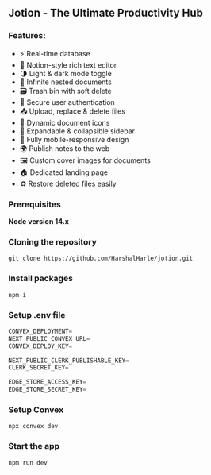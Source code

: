 ## Jotion - The Ultimate Productivity Hub


### Features:

- ⚡ Real-time database  
- 📝 Notion-style rich text editor  
- 🌗 Light & dark mode toggle  
- 📂 Infinite nested documents  
- 🗃️ Trash bin with soft delete  
- 🔑 Secure user authentication  
- 📤 Upload, replace & delete files  
- 🎨 Dynamic document icons  
- 📌 Expandable & collapsible sidebar  
- 📱 Fully mobile-responsive design  
- 🌍 Publish notes to the web  
- 🖼️ Custom cover images for documents  
- 🏠 Dedicated landing page  
- ♻️ Restore deleted files easily  

### Prerequisites

**Node version 14.x**

### Cloning the repository

```shell
git clone https://github.com/HarshalHarle/jotion.git
```

### Install packages

```shell
npm i
```

### Setup .env file

```js
CONVEX_DEPLOYMENT=
NEXT_PUBLIC_CONVEX_URL=
CONVEX_DEPLOY_KEY=

NEXT_PUBLIC_CLERK_PUBLISHABLE_KEY=
CLERK_SECRET_KEY=

EDGE_STORE_ACCESS_KEY=
EDGE_STORE_SECRET_KEY=
```

### Setup Convex

```shell
npx convex dev

```

### Start the app

```shell
npm run dev
```
